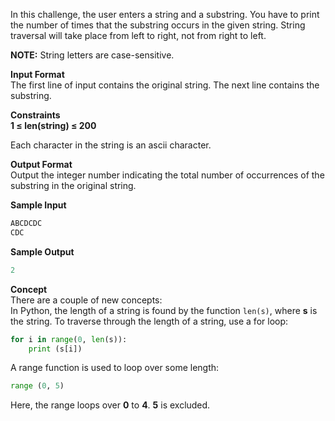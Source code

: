 In this challenge, the user enters a string and a substring. You have to print the number of times that the substring occurs in the given string. String traversal will take place from left to right, not from right to left.

**NOTE:** String letters are case-sensitive.

**Input Format**  
The first line of input contains the original string. The next line contains the substring.

**Constraints**  
**1 &le; len(string) &le; 200**

Each character in the string is an ascii character.

**Output Format**  
Output the integer number indicating the total number of occurrences of the substring in the original string.

**Sample Input**
```python
ABCDCDC
CDC
```

**Sample Output**
```python
2
```

**Concept**  
There are a couple of new concepts:  
In Python, the length of a string is found by the function `len(s)`, where **s** is the string.
To traverse through the length of a string, use a for loop:

```python
for i in range(0, len(s)):
    print (s[i])
```

A range function is used to loop over some length:
```python
range (0, 5)
```

Here, the range loops over **0** to **4**. **5** is excluded.



